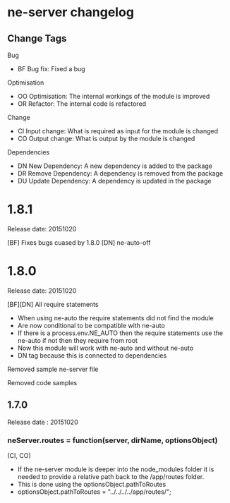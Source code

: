 # ne-server changelog

## Change Tags

Bug
- BF Bug fix: Fixed a bug

Optimisation
- OO Optimisation: The internal workings of the module is improved 
- OR Refactor: The internal code is refactored

Change
- CI Input change: What is required as input for the module is changed
- CO Output change: What is output by the module is changed

Dependencies
- DN New Dependency: A new dependency is added to the package
- DR Remove Dependency: A  dependency is removed from the package
- DU Update Dependency: A dependency is updated in the package


# 1.8.1

Release date: 20151020

[BF]
Fixes bugs cuased by 1.8.0
[DN]
ne-auto-off

# 1.8.0

Release date: 20151020

[BF][DN]
All require statements 
- When using ne-auto the require statements did not find the module
- Are now conditional to be compatible with ne-auto
- If there is a process.env.NE_AUTO then the require statements use the ne-auto if not then they require from root
- Now this module will work with ne-auto and without ne-auto
- DN tag because this is connected to dependencies 

Removed sample ne-server file

Removed code samples

## 1.7.0

Release date : 20151020

### neServer.routes = function(server, dirName, optionsObject)

(CI, CO)
- If the ne-server module is deeper into the node_modules folder it is needed to provide a relative path back to the /app/routes folder.
- This is done using the optionsObject.pathToRoutes 
- optionsObject.pathToRoutes = "../../../../app/routes/";


